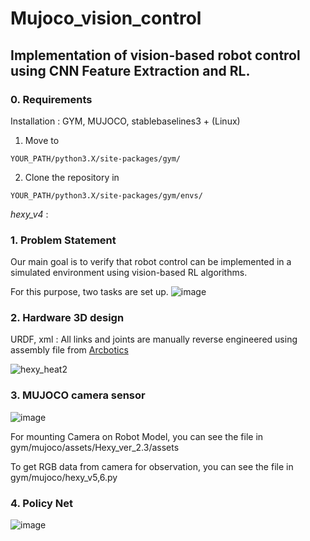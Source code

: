 # Mujoco_vision_control

## Implementation of vision-based robot control using CNN Feature Extraction and RL.

### 0. Requirements
 Installation : GYM, MUJOCO, stablebaselines3 + (Linux)

  1. Move to

    YOUR_PATH/python3.X/site-packages/gym/

  2. Clone the repository in

    YOUR_PATH/python3.X/site-packages/gym/envs/

    
  *hexy_v4* :

### 1. Problem Statement

Our main goal is to verify that robot control can be implemented in a simulated environment using vision-based RL algorithms.

For this purpose, two tasks are set up.
![image](https://user-images.githubusercontent.com/74540268/179348883-e2e23c23-31f5-40ec-bd59-769db91b549f.png)


### 2. Hardware 3D design
URDF, xml : All links and joints are manually reverse engineered using assembly file from [Arcbotics](http://arcbotics.com/products/hexy/) 

![hexy_heat2](https://user-images.githubusercontent.com/74540268/169944721-46a89900-eaed-4b17-b6cb-a4496fd48ab6.PNG)


### 3. MUJOCO camera sensor
![image](https://user-images.githubusercontent.com/74540268/179348919-d6c75e1e-551c-4213-89dd-9feae3f25a6c.png)

For mounting Camera on Robot Model, you can see the file in gym/mujoco/assets/Hexy_ver_2.3/assets

To get RGB data from camera for observation, you can see the file in gym/mujoco/hexy_v5,6.py


### 4. Policy Net

![image](https://user-images.githubusercontent.com/74540268/179349101-6eb8b4ff-d24e-486e-99dd-2e28ca9d6620.png)





